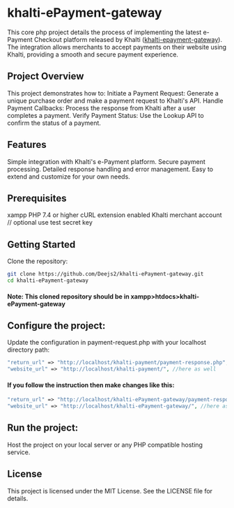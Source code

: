 # khalti-ePayment-gateway
This core php project details the process of implementing the latest e-Payment Checkout platform released by Khalti ([khalti-epayment-gateway](https://docs.khalti.com/khalti-epayment/)).
The integration allows merchants to accept payments on their website using Khalti, providing a smooth and secure payment experience.

## Project Overview
This project demonstrates how to:
Initiate a Payment Request: Generate a unique purchase order and make a payment request to Khalti's API.
Handle Payment Callbacks: Process the response from Khalti after a user completes a payment.
Verify Payment Status: Use the Lookup API to confirm the status of a payment.

## Features
Simple integration with Khalti's e-Payment platform.
Secure payment processing.
Detailed response handling and error management.
Easy to extend and customize for your own needs.

## Prerequisites
xampp
PHP 7.4 or higher
cURL extension enabled
Khalti merchant account // optional use test secret key

## Getting Started
Clone the repository:
```bash
git clone https://github.com/Deejs2/khalti-ePayment-gateway.git
cd khalti-ePayment-gateway
```
#### Note: This cloned repository should be in xampp>htdocs>khalti-ePayment-gateway

## Configure the project:
Update the configuration in payment-request.php with your localhost directory path:
```php
"return_url" => "http://localhost/khalti-payment/payment-response.php", //make changes here accordingly
"website_url" => "http://localhost/khalti-payment/", //here as well
```
#### If you follow the instruction then make changes like this: 
```php
"return_url" => "http://localhost/khalti-ePayment-gateway/payment-response.php", //make changes here accordingly
"website_url" => "http://localhost/khalti-ePayment-gateway/", //here as well
```

## Run the project:
Host the project on your local server or any PHP compatible hosting service.

## License
This project is licensed under the MIT License. See the LICENSE file for details.